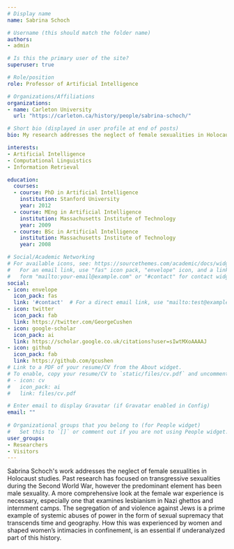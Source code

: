 ```yaml
---
# Display name
name: Sabrina Schoch

# Username (this should match the folder name)
authors:
- admin

# Is this the primary user of the site?
superuser: true

# Role/position
role: Professor of Artificial Intelligence

# Organizations/Affiliations
organizations:
- name: Carleton University
  url: "https://carleton.ca/history/people/sabrina-schoch/"

# Short bio (displayed in user profile at end of posts)
bio: My research addresses the neglect of female sexualities in Holocaust studies. Past research has focused on transgressive sexualities during the Second World War, however the predominant element has been male sexuality. A more comprehensive look at the female war experience is necessary, especially one that examines lesbianism in society and internment camps. The segregation of and violence against lesbians is a prime example of systemic abuses of power in the form of sexual supremacy that transcends time and geography. How this was experienced by lesbian women and shaped women’s intimacies in confinement, is an essential if underanalyzed part of this history.

interests:
- Artificial Intelligence
- Computational Linguistics
- Information Retrieval

education:
  courses:
  - course: PhD in Artificial Intelligence
    institution: Stanford University
    year: 2012
  - course: MEng in Artificial Intelligence
    institution: Massachusetts Institute of Technology
    year: 2009
  - course: BSc in Artificial Intelligence
    institution: Massachusetts Institute of Technology
    year: 2008

# Social/Academic Networking
# For available icons, see: https://sourcethemes.com/academic/docs/widgets/#icons
#   For an email link, use "fas" icon pack, "envelope" icon, and a link in the
#   form "mailto:your-email@example.com" or "#contact" for contact widget.
social:
- icon: envelope
  icon_pack: fas
  link: '#contact'  # For a direct email link, use "mailto:test@example.org".
- icon: twitter
  icon_pack: fab
  link: https://twitter.com/GeorgeCushen
- icon: google-scholar
  icon_pack: ai
  link: https://scholar.google.co.uk/citations?user=sIwtMXoAAAAJ
- icon: github
  icon_pack: fab
  link: https://github.com/gcushen
# Link to a PDF of your resume/CV from the About widget.
# To enable, copy your resume/CV to `static/files/cv.pdf` and uncomment the lines below.  
# - icon: cv
#   icon_pack: ai
#   link: files/cv.pdf

# Enter email to display Gravatar (if Gravatar enabled in Config)
email: ""
  
# Organizational groups that you belong to (for People widget)
#   Set this to `[]` or comment out if you are not using People widget.  
user_groups:
- Researchers
- Visitors
---
```


Sabrina Schoch's work addresses the neglect of female sexualities in Holocaust studies. Past research has focused on transgressive sexualities during the Second World War, however the predominant element has been male sexuality. A more comprehensive look at the female war experience is necessary, especially one that examines lesbianism in Nazi ghettos and internment camps. The segregation of and violence against Jews is a prime example of systemic abuses of power in the form of sexual supremacy that transcends time and geography. How this was experienced by women and shaped women’s intimacies in confinement, is an essential if underanalyzed part of this history.

